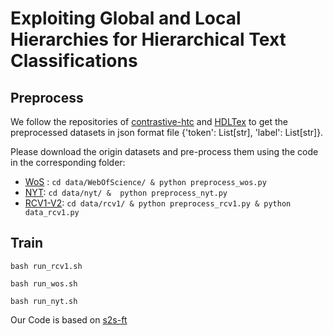 # Exploiting Global and Local Hierarchies for Hierarchical Text Classifications


## Preprocess

We follow the  repositories  of [contrastive-htc](https://github.com/wzh9969/contrastive-htc) and [HDLTex](https://github.com/kk7nc/HDLTex) to get the preprocessed datasets in json format file {'token': List[str], 'label': List[str]}.

Please download the origin datasets and pre-process them using the code in the corresponding folder:

+ [WoS](https://github.com/kk7nc/HDLTex) : `cd data/WebOfScience/ & python preprocess_wos.py`
+ [NYT](https://catalog.ldc.upenn.edu/LDC2008T19): `cd data/nyt/ &  python preprocess_nyt.py`
+ [RCV1-V2](https://github.com/ductri/reuters_loader): `cd data/rcv1/ & python preprocess_rcv1.py & python data_rcv1.py`

## Train

``` shell
bash run_rcv1.sh

bash run_wos.sh

bash run_nyt.sh
```


Our Code is based on [s2s-ft](https://github.com/microsoft/unilm/tree/master/s2s-ft)

